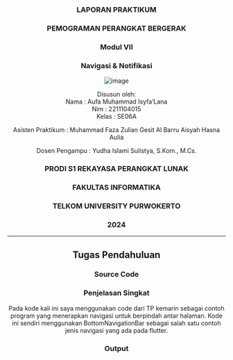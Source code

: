 <div align="center">

### LAPORAN PRAKTIKUM

### PEMOGRAMAN PERANGKAT BERGERAK

### Modul VII
### Navigasi & Notifikasi

![image](https://github.com/user-attachments/assets/2948daec-1e7a-4765-8f23-df638a387c87)

Disusun oleh:  
Nama : Aufa Muhammad Isyfa’Lana  
Nim : 2211104015  
Kelas : SE06A

Asisten Praktikum : 
Muhammad Faza Zulian Gesit Al Barru 
Aisyah Hasna Aulia 

Dosen Pengampu : 
Yudha Islami Sulistya, S.Kom., M.Cs. 

### PRODI S1 REKAYASA PERANGKAT LUNAK  
### FAKULTAS INFORMATIKA  
### TELKOM UNIVERSITY PURWOKERTO  
### 2024

</div>

---
<div align="center">

<div align="center">

## Tugas Pendahuluan

</div>

### Source Code


### Penjelasan Singkat 
Pada kode kali ini saya menggunakan code dari TP kemarin sebagai contoh program yang menerapkan navigasi untuk berpindah antar halaman. Kode ini sendiri menggunakan BottomNavigationBar sebagai salah satu contoh jenis navigasi yang ada pada flutter.


### Output 